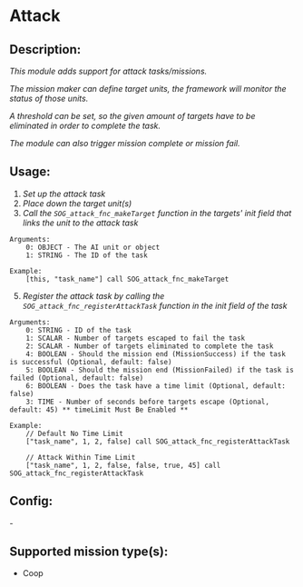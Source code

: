 # Attack
## Description:
_This module adds support for attack tasks/missions._

_The mission maker can define target units, the framework will monitor the status of those units._

_A threshold can be set, so the given amount of targets have to be eliminated in order to complete the task._

_The module can also trigger mission complete or mission fail._

## Usage:
1. _Set up the attack task_
2. _Place down the target unit(s)_
3. _Call the `SOG_attack_fnc_makeTarget` function in the targets' init field that links the unit to the attack task_

```
Arguments:
    0: OBJECT - The AI unit or object
    1: STRING - The ID of the task

Example:
    [this, "task_name"] call SOG_attack_fnc_makeTarget
```

5. _Register the attack task by calling the `SOG_attack_fnc_registerAttackTask` function in the init field of the task_

```
Arguments:
    0: STRING - ID of the task
    1: SCALAR - Number of targets escaped to fail the task
    2: SCALAR - Number of targets eliminated to complete the task
    4: BOOLEAN - Should the mission end (MissionSuccess) if the task is successful (Optional, default: false)
    5: BOOLEAN - Should the mission end (MissionFailed) if the task is failed (Optional, default: false)
    6: BOOLEAN - Does the task have a time limit (Optional, default: false)
    3: TIME - Number of seconds before targets escape (Optional, default: 45) ** timeLimit Must Be Enabled **

Example:
    // Default No Time Limit
    ["task_name", 1, 2, false] call SOG_attack_fnc_registerAttackTask

    // Attack Within Time Limit
    ["task_name", 1, 2, false, false, true, 45] call SOG_attack_fnc_registerAttackTask
```

## Config:
\-

## Supported mission type(s):
 - Coop
